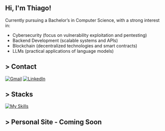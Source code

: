 ## Hi, I'm Thiago! 
Currently pursuing a Bachelor’s in Computer Science, with a strong interest in:
- Cybersecurity (focus on vulnerability exploitation and pentesting)
- Backend Development (scalable systems and APIs)
- Blockchain (decentralized technologies and smart contracts)
- LLMs (practical applications of language models)

## > Contact
[![Gmail](https://img.shields.io/badge/Gmail-D14836?style=for-the-badge&logo=gmail&logoColor=white)](mailto:thiagohcalvi@gmail.com?)
[![LinkedIn](https://img.shields.io/badge/linkedin-%230077B5.svg?style=for-the-badge&logo=linkedin&logoColor=white)](https://www.linkedin.com/in/thiagohcalvi?jobid=1234&lipi=urn%3Ali%3Apage%3Ad_jobs_easyapply_pdfgenresume%3BkusDSlCFQrOxEpTobBqCcg%3D%3D&licu=urn%3Ali%3Acontrol%3Ad_jobs_easyapply_pdfgenresume-v02_profile)


## > Stacks
[![My Skills](https://skillicons.dev/icons?i=js,py,nodejs,nextjs,firebase,go,java,c)](https://skillicons.dev)
<!--![Anurag's GitHub stats](https://github-readme-stats.vercel.app/api?username=thiagocalvi&show_icons=true&theme=radical)-->
<!-- [![Top Langs](https://github-readme-stats.vercel.app/api/top-langs/?username=thiagocalvi&layout=demo)](https://github.com/anuraghazra/github-readme-stats)
 -->
## > Personal Site - Coming Soon
<!-- []() -->
